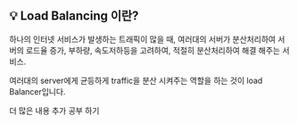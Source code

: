 ## :bulb:  Load Balancing 이란?

하나의 인터넷 서비스가 발생하는 트래픽이 많을 때, 여러대의 서버가 분산처리하여 서버의 로드율 증가, 부하량, 속도저하등을 고려하여, 적절히 분산처리하여 해결 해주는 서비스.

여러대의 server에게 균등하게 traffic을 분산 시켜주는 역할을 하는 것이 load Balancer입니다.

더 많은 내용 추가 공부 하기

